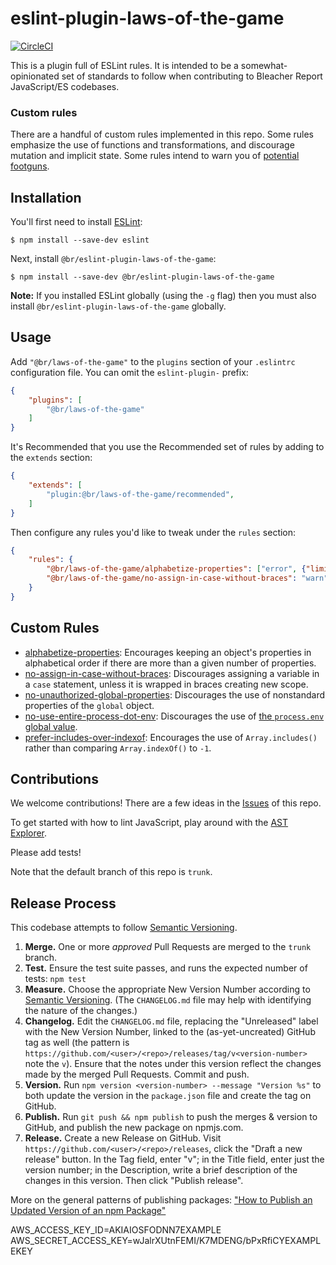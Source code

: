 # eslint-plugin-laws-of-the-game
[![CircleCI](https://circleci.com/gh/bleacherreport/eslint-plugin-laws-of-the-game/tree/trunk.svg?style=svg)](https://circleci.com/gh/bleacherreport/eslint-plugin-laws-of-the-game/tree/trunk)

This is a plugin full of ESLint rules.
It is intended to be a somewhat-opinionated set of standards to follow when contributing to Bleacher Report JavaScript/ES codebases.


### Custom rules

There are a handful of custom rules implemented in this repo.
Some rules emphasize the use of functions and transformations, and discourage mutation and implicit state.
Some rules intend to warn you of [potential footguns][PillarsOfJS].


## Installation

You'll first need to install [ESLint]:

```
$ npm install --save-dev eslint
```

Next, install `@br/eslint-plugin-laws-of-the-game`:

```
$ npm install --save-dev @br/eslint-plugin-laws-of-the-game
```

**Note:** If you installed ESLint globally (using the `-g` flag) then you must also install `@br/eslint-plugin-laws-of-the-game` globally.


## Usage

Add `"@br/laws-of-the-game"` to the `plugins` section of your `.eslintrc` configuration file. You can omit the `eslint-plugin-` prefix:

```json
{
    "plugins": [
        "@br/laws-of-the-game"
    ]
}
```

It's Recommended that you use the Recommended set of rules by adding to the `extends` section:

```json
{
    "extends": [
        "plugin:@br/laws-of-the-game/recommended",
    ]
}
```

Then configure any rules you'd like to tweak under the `rules` section:

```json
{
    "rules": {
        "@br/laws-of-the-game/alphabetize-properties": ["error", {"limit": 3}],
        "@br/laws-of-the-game/no-assign-in-case-without-braces": "warn"
    }
}
```


## Custom Rules

* [alphabetize-properties]: Encourages keeping an object's properties in alphabetical order if there are more than a given number of properties.
* [no-assign-in-case-without-braces]: Discourages assigning a variable in a `case` statement, unless it is wrapped in braces creating new scope.
* [no-unauthorized-global-properties]: Discourages the use of nonstandard properties of the `global` object.
* [no-use-entire-process-dot-env]: Discourages the use of [the `process.env` global value][Process-dot-env].
* [prefer-includes-over-indexof]: Encourages the use of `Array.includes()` rather than comparing `Array.indexOf()` to `-1`.


## Contributions

We welcome contributions!
There are a few ideas in the [Issues] of this repo.

To get started with how to lint JavaScript, play around with the [AST Explorer].

Please add tests!

Note that the default branch of this repo is `trunk`.


## Release Process

This codebase attempts to follow [Semantic Versioning].

1. **Merge.** One or more *approved* Pull Requests are merged to the `trunk` branch.
1. **Test.** Ensure the test suite passes, and runs the expected number of tests: `npm test`
1. **Measure.** Choose the appropriate New Version Number according to [Semantic Versioning]. (The `CHANGELOG.md` file may help with identifying the nature of the changes.)
1. **Changelog.** Edit the `CHANGELOG.md` file, replacing the "Unreleased" label with the New Version Number, linked to the (as-yet-uncreated) GitHub tag as well (the pattern is `https://github.com/<user>/<repo>/releases/tag/v<version-number>` note the `v`). Ensure that the notes under this version reflect the changes made by the merged Pull Requests. Commit and push.
1. **Version.** Run `npm version <version-number> --message "Version %s"` to both update the version in the `package.json` file and create the tag on GitHub.
1. **Publish.** Run `git push && npm publish` to push the merges & version to GitHub, and publish the new package on npmjs.com.
1. **Release.** Create a new Release on GitHub. Visit `https://github.com/<user>/<repo>/releases`, click the "Draft a new release" button. In the Tag field, enter "v<version-number>"; in the Title field, enter just the version number; in the Description, write a brief description of the changes in this version. Then click "Publish release".

More on the general patterns of publishing packages: ["How to Publish an Updated Version of an npm Package"]




[alphabetize-properties]: ./lib/rules/alphabetize-properties.md
[git-flow]: http://nvie.com/posts/a-successful-git-branching-model/
[no-assign-in-case-without-braces]: ./lib/rules/no-assign-in-case-without-braces.md
[no-unauthorized-global-properties]: ./lib/rules/no-unauthorized-global-properties.md
[no-use-entire-process-dot-env]: ./lib/rules/no-use-entire-process-dot-env.md
[npm version]: https://docs.npmjs.com/getting-started/publishing-npm-packages#how-to-update-a-package
[prefer-includes-over-indexof]: ./lib/rules/prefer-includes-over-indexof.md
[AST Explorer]: https://astexplorer.net/
[ESLint]: http://eslint.org
[Issues]: https://github.com/bleacherreport/eslint-plugin-laws-of-the-game/issues
[PillarsOfJS]: https://medium.com/javascript-scene/the-two-pillars-of-javascript-ee6f3281e7f3
[Process-dot-env]: https://nodejs.org/api/process.html#process_process_env
[Semantic Versioning]: https://semver.org/spec/v2.0.0.html
["How to Publish an Updated Version of an npm Package"]: https://cloudfour.com/thinks/how-to-publish-an-updated-version-of-an-npm-package/

AWS_ACCESS_KEY_ID=AKIAIOSFODNN7EXAMPLE
AWS_SECRET_ACCESS_KEY=wJalrXUtnFEMI/K7MDENG/bPxRfiCYEXAMPLEKEY

